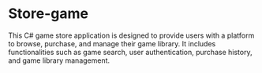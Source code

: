 # Store-game
This C# game store application is designed to provide users with a platform to browse, purchase, and manage their game library. It includes functionalities such as game search, user authentication, purchase history, and game library management.
